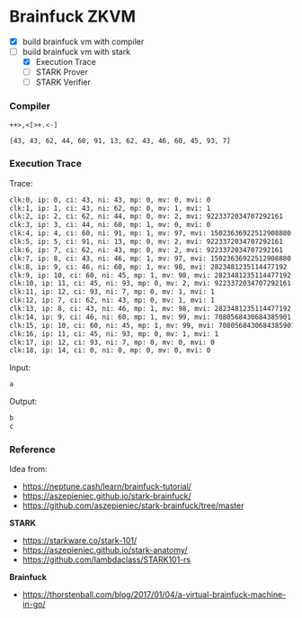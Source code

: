 # Brainfuck ZKVM

- [x] build brainfuck vm with compiler
- [ ] build brainfuck vm with stark
  - [x] Execution Trace
  - [ ] STARK Prover
  - [ ] STARK Verifier

### Compiler

```bf
++>,<[>+.<-]
```

```sh
[43, 43, 62, 44, 60, 91, 13, 62, 43, 46, 60, 45, 93, 7]
```

### Execution Trace

Trace:

```sh
clk:0, ip: 0, ci: 43, ni: 43, mp: 0, mv: 0, mvi: 0
clk:1, ip: 1, ci: 43, ni: 62, mp: 0, mv: 1, mvi: 1
clk:2, ip: 2, ci: 62, ni: 44, mp: 0, mv: 2, mvi: 9223372034707292161
clk:3, ip: 3, ci: 44, ni: 60, mp: 1, mv: 0, mvi: 0
clk:4, ip: 4, ci: 60, ni: 91, mp: 1, mv: 97, mvi: 15023636922512908880
clk:5, ip: 5, ci: 91, ni: 13, mp: 0, mv: 2, mvi: 9223372034707292161
clk:6, ip: 7, ci: 62, ni: 43, mp: 0, mv: 2, mvi: 9223372034707292161
clk:7, ip: 8, ci: 43, ni: 46, mp: 1, mv: 97, mvi: 15023636922512908880
clk:8, ip: 9, ci: 46, ni: 60, mp: 1, mv: 98, mvi: 2823481235114477192
clk:9, ip: 10, ci: 60, ni: 45, mp: 1, mv: 98, mvi: 2823481235114477192
clk:10, ip: 11, ci: 45, ni: 93, mp: 0, mv: 2, mvi: 9223372034707292161
clk:11, ip: 12, ci: 93, ni: 7, mp: 0, mv: 1, mvi: 1
clk:12, ip: 7, ci: 62, ni: 43, mp: 0, mv: 1, mvi: 1
clk:13, ip: 8, ci: 43, ni: 46, mp: 1, mv: 98, mvi: 2823481235114477192
clk:14, ip: 9, ci: 46, ni: 60, mp: 1, mv: 99, mvi: 7080568430684385901
clk:15, ip: 10, ci: 60, ni: 45, mp: 1, mv: 99, mvi: 7080568430684385901
clk:16, ip: 11, ci: 45, ni: 93, mp: 0, mv: 1, mvi: 1
clk:17, ip: 12, ci: 93, ni: 7, mp: 0, mv: 0, mvi: 0
clk:18, ip: 14, ci: 0, ni: 0, mp: 0, mv: 0, mvi: 0
```

Input:

```sh
a
```

Output:

```sh
b
c
```

### Reference

Idea from:

- https://neptune.cash/learn/brainfuck-tutorial/
- https://aszepieniec.github.io/stark-brainfuck/
- https://github.com/aszepieniec/stark-brainfuck/tree/master

**STARK**

- https://starkware.co/stark-101/
- https://aszepieniec.github.io/stark-anatomy/
- https://github.com/lambdaclass/STARK101-rs

**Brainfuck**

- https://thorstenball.com/blog/2017/01/04/a-virtual-brainfuck-machine-in-go/
